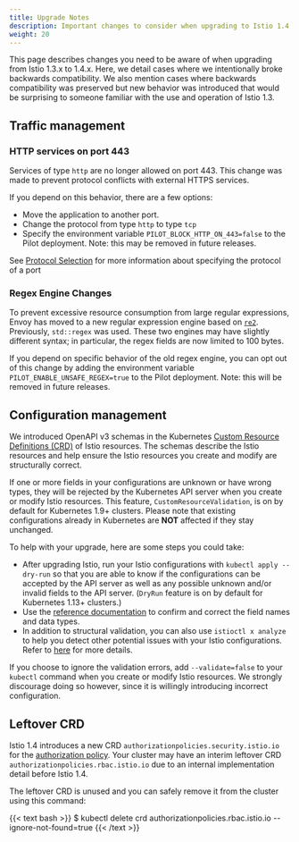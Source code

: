 ```yaml
---
title: Upgrade Notes
description: Important changes to consider when upgrading to Istio 1.4.
weight: 20
---
```


This page describes changes you need to be aware of when upgrading from
Istio 1.3.x to 1.4.x.  Here, we detail cases where we intentionally broke backwards
compatibility.  We also mention cases where backwards compatibility was
preserved but new behavior was introduced that would be surprising to someone
familiar with the use and operation of Istio 1.3.

## Traffic management

### HTTP services on port 443

Services of type `http` are no longer allowed on port 443. This change was made to prevent protocol conflicts with external HTTPS services.

If you depend on this behavior, there are a few options:

* Move the application to another port.
* Change the protocol from type `http` to type `tcp`
* Specify the environment variable `PILOT_BLOCK_HTTP_ON_443=false` to the Pilot deployment. Note: this may be removed in future releases.

See [Protocol Selection](/docs/ops/configuration/traffic-management/protocol-selection/) for more information about specifying the protocol of a port

### Regex Engine Changes

To prevent excessive resource consumption from large regular expressions, Envoy has moved to a new regular expression engine based on [`re2`](https://github.com/google/re2). Previously, `std::regex` was used. These two engines may have slightly different syntax; in particular, the regex fields are now limited to 100 bytes.

If you depend on specific behavior of the old regex engine, you can opt out of this change by adding the environment variable `PILOT_ENABLE_UNSAFE_REGEX=true` to the Pilot deployment. Note: this will be removed in future releases.

## Configuration management

We introduced OpenAPI v3 schemas in the Kubernetes [Custom Resource Definitions (CRD)](https://kubernetes.io/docs/concepts/extend-kubernetes/api-extension/custom-resources/#customresourcedefinitions) of Istio resources. The schemas describe the Istio resources and help ensure the Istio resources you create and modify are structurally correct.

If one or more fields in your configurations are unknown or have wrong types, they will be rejected by the Kubernetes API server when you create or modify Istio resources. This feature, `CustomResourceValidation`, is on by default for Kubernetes 1.9+ clusters. Please note that existing configurations already in Kubernetes are __NOT__ affected if they stay unchanged.

To help with your upgrade, here are some steps you could take:

* After upgrading Istio, run your Istio configurations with `kubectl apply --dry-run` so that you are able to know if the configurations can be accepted by the API server as well as any possible unknown and/or invalid fields to the API server. (`DryRun` feature is on by default for Kubernetes 1.13+ clusters.)
* Use the [reference documentation](/docs/reference/config/) to confirm and correct the field names and data types.
* In addition to structural validation, you can also use `istioctl x analyze` to help you detect other potential issues with your Istio configurations. Refer to [here](/docs/ops/diagnostic-tools/istioctl-analyze/) for more details.

If you choose to ignore the validation errors, add `--validate=false` to your `kubectl` command when you create or modify Istio resources. We strongly discourage doing so however, since it is willingly introducing incorrect configuration.

## Leftover CRD

Istio 1.4 introduces a new CRD `authorizationpolicies.security.istio.io` for the
[authorization policy](/docs/reference/config/security/authorization-policy/).
Your cluster may have an interim leftover CRD `authorizationpolicies.rbac.istio.io`
due to an internal implementation detail before Istio 1.4.

The leftover CRD is unused and you can safely remove it from the cluster using
this command:

{{< text bash >}}
$ kubectl delete crd authorizationpolicies.rbac.istio.io --ignore-not-found=true
{{< /text >}}
